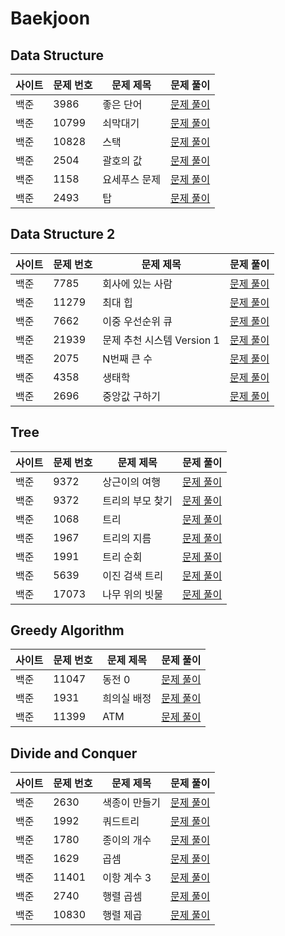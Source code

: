 # Baekjoon
## Data Structure
|사이트| 문제 번호 | 문제 제목  | 문제 풀이                                            |
|---|-------|--------|--------------------------------------------------|
|백준| 3986  | 좋은 단어  | [문제 풀이](/src/data_structure/baekjoon_3986.java)  |
|백준| 10799 | 쇠막대기   | [문제 풀이](/src/data_structure/baekjoon_10799.java) |
|백준| 10828 | 스택     | [문제 풀이](/src/data_structure/baekjoon_10828.java) |
|백준| 2504  | 괄호의 값  | [문제 풀이](/src/data_structure/baekjoon_2504.java)  |
|백준| 1158  | 요세푸스 문제 | [문제 풀이](/src/data_structure/baekjoon_1158.java)  |
|백준| 2493  | 탑      | [문제 풀이](/src/data_structure/baekjoon_2493.java)  |

## Data Structure 2
|사이트| 문제 번호 | 문제 제목              | 문제 풀이                                              |
|---|-------|--------------------|----------------------------------------------------|
|백준| 7785  | 회사에 있는 사람          | [문제 풀이](/src/data_structure_2/baekjoon_7785.java)  |
|백준| 11279 | 최대 힙               | [문제 풀이](/src/data_structure_2/baekjoon_11279.java) |
|백준| 7662  | 이중 우선순위 큐          | [문제 풀이](/src/data_structure_2/baekjoon_7662.java)  |
|백준| 21939 | 문제 추천 시스템 Version 1 | [문제 풀이](/src/data_structure_2/baekjoon_21939.java) |
|백준| 2075  | N번째 큰 수            | [문제 풀이](/src/data_structure_2/baekjoon_2075.java)  |
|백준| 4358  | 생태학                | [문제 풀이](/src/data_structure_2/baekjoon_4358.java)  |
|백준| 2696  | 중앙값 구하기            | [문제 풀이](/src/data_structure_2/baekjoon_2696.java)  |

## Tree
|사이트| 문제 번호 | 문제 제목    | 문제 풀이                                  |
|---|-------|----------|----------------------------------------|
|백준| 9372  | 상근이의 여행  | [문제 풀이](/src/tree/baekjoon_9372.java)  |
|백준| 9372  | 트리의 부모 찾기 | [문제 풀이](/src/tree/baekjoon_11725.java) |
|백준| 1068  | 트리       | [문제 풀이](/src/tree/baekjoon_1068.java)  |
|백준| 1967  | 트리의 지름   | [문제 풀이](/src/tree/baekjoon_1967.java)  |
|백준| 1991  | 트리 순회    | [문제 풀이](/src/tree/baekjoon_1991.java)  |
|백준| 5639  | 이진 검색 트리 | [문제 풀이](/src/tree/baekjoon_5639.java)  |
|백준| 17073 | 나무 위의 빗물 | [문제 풀이](/src/tree/baekjoon_17073.java) |

## Greedy Algorithm
|사이트| 문제 번호 | 문제 제목 | 문제 풀이                                    |
|---|-------|-------|------------------------------------------|
|백준| 11047 | 동전 0  | [문제 풀이](/src/greedy/baekjoon_11047.java) |
|백준| 1931  | 희의실 배정 | [문제 풀이](/src/greedy/baekjoon_1931.java)  |
|백준| 11399 | ATM   | [문제 풀이](/src/greedy/baekjoon_11399.java) |

## Divide and Conquer
|사이트| 문제 번호 | 문제 제목  | 문제 풀이                                                |
|---|-------|--------|------------------------------------------------------|
|백준| 2630  | 색종이 만들기 | [문제 풀이](/src/divide_and_conquer/baekjoon_2630.java)  |
|백준| 1992  | 쿼드트리   | [문제 풀이](/src/divide_and_conquer/baekjoon_1992.java)  |
|백준| 1780  | 종이의 개수 | [문제 풀이](/src/divide_and_conquer/baekjoon_1780.java)  |
|백준| 1629  | 곱셈     | [문제 풀이](/src/divide_and_conquer/baekjoon_1629.java)  |
|백준| 11401 | 이항 계수 3 | [문제 풀이](/src/divide_and_conquer/baekjoon_11401.java) |
|백준| 2740  | 행렬 곱셈  | [문제 풀이](/src/divide_and_conquer/baekjoon_2740.java)  |
|백준| 10830 | 행렬 제곱  | [문제 풀이](/src/divide_and_conquer/baekjoon_10830.java) |